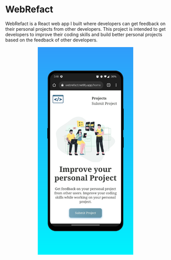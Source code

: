 # WebRefact

WebRefact is a React web app I built where developers can get feedback on their personal projects from other developers. This project is intended to get developers to improve their coding skills and build better personal projects based on the feedback of other developers.


<p align="center">
  <img width="300" src="https://github.com/1Zapien/WebRefact/blob/main/src/images/webRgit.png" alt="WebRefact sample img
                                                                                                    ">
</p>
